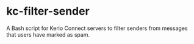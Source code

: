 # kc-filter-sender
A Bash script for Kerio Connect servers to filter senders from messages that users have marked as spam.
